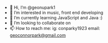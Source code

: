 - 👋 Hi, I’m @geonupark1
- 👀 I’m interested in music, front end developing
- 🌱 I’m currently learning JavaScript and Java :)
- 💞️ I’m looking to collaborate on 
- 📫 How to reach me:
    ig: conparky1923
    email: geoconnorpark@gmail.com

<!---
geonupark1/geonupark1 is a ✨ special ✨ repository because its `README.md` (this file) appears on your GitHub profile.
You can click the Preview link to take a look at your changes.
--->
